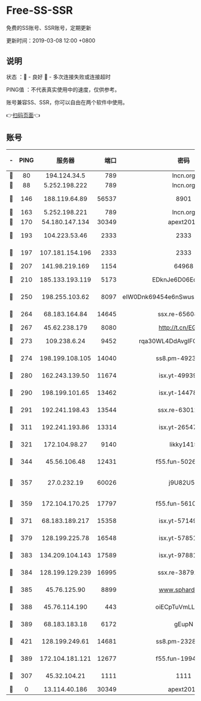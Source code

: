 # Free-SS-SSR

免费的SS账号、SSR账号，定期更新

更新时间：2019-03-08 12:00 +0800

## 说明

状态     ：🙂 - 良好 🙁 - 多次连接失败或连接超时

PING值   ：不代表真实使用中的速度，仅供参考。

账号兼容SS、SSR，你可以自由在两个软件中使用。

👉[扫码页面](https://liesauer.github.io/Free-SS-SSR/)👈

## 账号

|-|PING|服务器|端口|密码|加密方式|区域|
|:----:|:----:|:-----:|-----:|:----:|:----:|:----:|
|🙂|80|194.124.34.5|789|lncn.org|rc4|JP|
|🙂|88|5.252.198.222|789|lncn.org|rc4|JP|
|🙂|146|188.119.64.89|56537|8901|aes-256-cfb|RU|
|🙂|163|5.252.198.221|789|lncn.org|rc4|JP|
|🙂|170|54.180.147.134|30349|apext2019|chacha20|KR|
|🙂|193|104.223.53.46|2333|2333|aes-256-cfb|US|
|🙂|197|107.181.154.196|2333|2333|aes-256-cfb|US|
|🙂|207|141.98.219.169|1154|64968|chacha20|US|
|🙂|210|185.133.193.119|5173|EDknJe6D06EoWDaw|aes-256-cfb|US|
|🙂|250|198.255.103.62|8097|eIW0Dnk69454e6nSwuspv9DmS201tQ0D|aes-256-cfb|US|
|🙂|264|68.183.164.84|14645|ssx.re-65608232|aes-256-cfb|US|
|🙂|267|45.62.238.179|8080|http://t.cn/EGJIyrl|rc4-md5|CA|
|🙂|273|109.238.6.24|9452|rqa30WL4DdAvgIFG6Fs3znzTa|aes-256-cfb|FR|
|🙂|274|198.199.108.105|14040|ss8.pm-49239037|aes-256-cfb|US|
|🙂|280|162.243.139.50|11674|isx.yt-49939991|aes-256-cfb|US|
|🙂|290|198.199.101.65|13462|isx.yt-14478086|aes-256-cfb|US|
|🙂|291|192.241.198.43|13544|ssx.re-63012988|aes-256-cfb|US|
|🙂|311|192.241.193.86|13314|isx.yt-26547627|aes-256-cfb|US|
|🙂|321|172.104.98.27|9140|likky1415|aes-256-cfb|JP|
|🙂|344|45.56.106.48|12431|f55.fun-50265389|aes-256-cfb|US|
|🙂|357|27.0.232.19|60026|j9U82U53|xchacha20-ietf-poly1305|HK|
|🙂|359|172.104.170.25|17797|f55.fun-56102907|aes-256-cfb|SG|
|🙂|371|68.183.189.217|15358|isx.yt-57149233|aes-256-cfb|SG|
|🙂|379|128.199.225.78|16548|isx.yt-57851820|aes-256-cfb|SG|
|🙂|383|134.209.104.143|17589|isx.yt-97881825|aes-256-cfb|SG|
|🙂|384|128.199.129.239|16995|ssx.re-38792926|aes-256-cfb|SG|
|🙂|385|45.76.125.90|8899|www.sphard.com|aes-256-cfb|AU|
|🙂|388|45.76.114.190|443|oiECpTuVmLLxk4Ts|aes-256-cfb|AU|
|🙂|389|68.183.183.18|6172|gEupN|aes-256-cfb|SG|
|🙂|421|128.199.249.61|14681|ss8.pm-23285637|aes-256-cfb|SG|
|🙂|389|172.104.181.121|12677|f55.fun-19942121|aes-256-cfb|SG|
|🙁|307|45.32.104.21|1111|1111|aes-256-cfb|SG|
|🙁|0|13.114.40.186|30349|apext2019|chacha20|JP|
